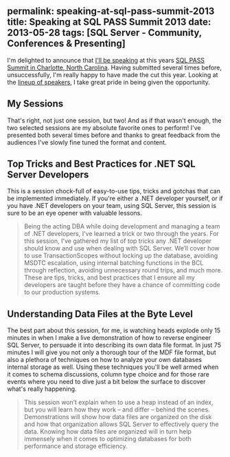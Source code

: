 permalink: speaking-at-sql-pass-summit-2013
title: Speaking at SQL PASS Summit 2013
date: 2013-05-28
tags: [SQL Server - Community, Conferences & Presenting]
---
I'm delighted to announce that [I'll be speaking](http://www.sqlpass.org/summit/2013/Sessions/SpeakerDetails.aspx?spid=245) at this years [SQL PASS Summit in Charlotte, North Carolina](http://www.sqlpass.org/summit/2013/). Having submitted several times before, unsuccessfully, I'm really happy to have made the cut this year. Looking at the [lineup of speakers](http://www.sqlpass.org/summit/2013/Sessions.aspx), I take great pride in being given the opportunity.

<!-- more -->

## My Sessions
That's right, not just one session, but two! And as if that wasn't enough, the two selected sessions are my absolute favorite ones to perform! I've presented both several times before and thanks to great feedback from the audiences I've slowly fine tuned the format and content.

## Top Tricks and Best Practices for .NET SQL Server Developers
This is a session chock-full of easy-to-use tips, tricks and gotchas that can be implemented immediately. If you're either a .NET developer yourself, or if you have .NET developers on your team, using SQL Server, this session is sure to be an eye opener with valuable lessons.

> Being the acting DBA while doing development and managing a team of .NET developers, I've learned a trick or two through the years. For this session, I've gathered my list of top tricks any .NET developer should know and use when dealing with SQL Server. We’ll cover how to use TransactionScopes without locking up the database, avoiding MSDTC escalation, using internal batching functions in the BCL through reflection, avoiding unnecessary round trips, and much more. These are tips, tricks, and best practices that I ensure all my developers are taught before they have a chance of committing code to our production systems.

## Understanding Data Files at the Byte Level
The best part about this session, for me, is watching heads explode only 15 minutes in when I make a live demonstration of how to reverse engineer SQL Server, to persuade it into describing its own data file format. In just 75 minutes I will give you not only a thorough tour of the MDF file format, but also a plethora of techniques on how to analyze your own databases internal storage as well. Using these techniques you'll be well armed when it comes to schema discussions, column type choice and for those rare events where you need to dive just a bit below the surface to discover what's really happening.

> This session won’t explain when to use a heap instead of an index, but you will learn how they work – and differ – behind the scenes. Demonstrations will show how data files are organized on the disk and how that organization allows SQL Server to effectively query the data. Knowing how data files are organized will in turn help immensely when it comes to optimizing databases for both performance and storage efficiency.
